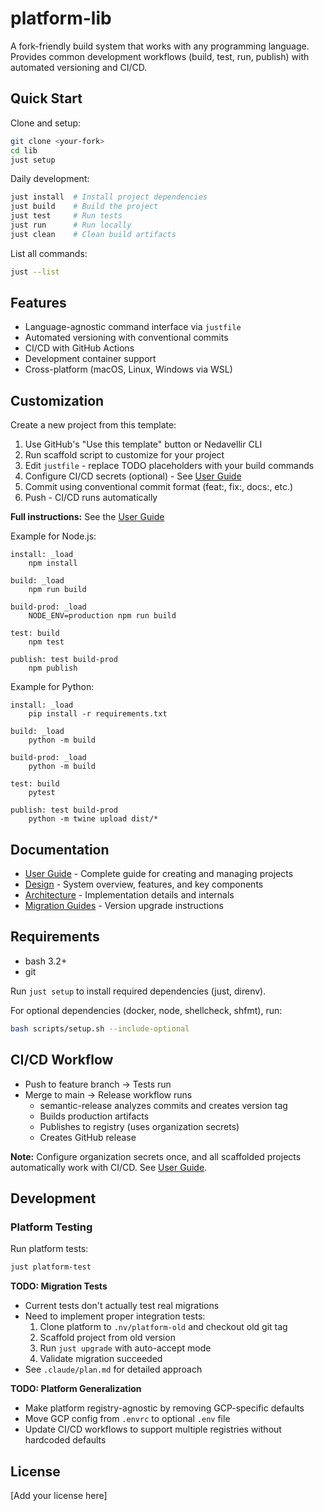 # platform-lib

A fork-friendly build system that works with any programming language. Provides common development workflows (build, test, run, publish) with automated versioning and CI/CD.

## Quick Start

Clone and setup:

```bash
git clone <your-fork>
cd lib
just setup
```

Daily development:

```bash
just install  # Install project dependencies
just build    # Build the project
just test     # Run tests
just run      # Run locally
just clean    # Clean build artifacts
```

List all commands:

```bash
just --list
```

## Features

- Language-agnostic command interface via `justfile`
- Automated versioning with conventional commits
- CI/CD with GitHub Actions
- Development container support
- Cross-platform (macOS, Linux, Windows via WSL)

## Customization

Create a new project from this template:

1. Use GitHub's "Use this template" button or Nedavellir CLI
2. Run scaffold script to customize for your project
3. Edit `justfile` - replace TODO placeholders with your build commands
4. Configure CI/CD secrets (optional) - See [User Guide](docs/user-guide.md#cicd-configuration)
5. Commit using conventional commit format (feat:, fix:, docs:, etc.)
6. Push - CI/CD runs automatically

**Full instructions:** See the [User Guide](docs/user-guide.md)

Example for Node.js:

```just
install: _load
    npm install

build: _load
    npm run build

build-prod: _load
    NODE_ENV=production npm run build

test: build
    npm test

publish: test build-prod
    npm publish
```

Example for Python:

```just
install: _load
    pip install -r requirements.txt

build: _load
    python -m build

build-prod: _load
    python -m build

test: build
    pytest

publish: test build-prod
    python -m twine upload dist/*
```

## Documentation

- [User Guide](docs/user-guide.md) - Complete guide for creating and managing projects
- [Design](docs/design.md) - System overview, features, and key components
- [Architecture](docs/architecture.md) - Implementation details and internals
- [Migration Guides](docs/migrations/) - Version upgrade instructions

## Requirements

- bash 3.2+
- git

Run `just setup` to install required dependencies (just, direnv).

For optional dependencies (docker, node, shellcheck, shfmt), run:

```bash
bash scripts/setup.sh --include-optional
```

## CI/CD Workflow

- Push to feature branch → Tests run
- Merge to main → Release workflow runs
  - semantic-release analyzes commits and creates version tag
  - Builds production artifacts
  - Publishes to registry (uses organization secrets)
  - Creates GitHub release

**Note:** Configure organization secrets once, and all scaffolded projects automatically work with CI/CD. See [User Guide](docs/user-guide.md#cicd-configuration).

## Development

### Platform Testing

Run platform tests:

```bash
just platform-test
```

**TODO: Migration Tests**

- Current tests don't actually test real migrations
- Need to implement proper integration tests:
  1. Clone platform to `.nv/platform-old` and checkout old git tag
  2. Scaffold project from old version
  3. Run `just upgrade` with auto-accept mode
  4. Validate migration succeeded
- See `.claude/plan.md` for detailed approach

**TODO: Platform Generalization**

- Make platform registry-agnostic by removing GCP-specific defaults
- Move GCP config from `.envrc` to optional `.env` file
- Update CI/CD workflows to support multiple registries without hardcoded defaults

## License

[Add your license here]

